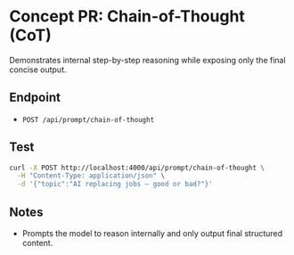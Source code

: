# Concept PR: Chain-of-Thought (CoT)

Demonstrates internal step-by-step reasoning while exposing only the final concise output.

## Endpoint
- `POST /api/prompt/chain-of-thought`

## Test
```bash
curl -X POST http://localhost:4000/api/prompt/chain-of-thought \
  -H "Content-Type: application/json" \
  -d '{"topic":"AI replacing jobs – good or bad?"}'
```

## Notes
- Prompts the model to reason internally and only output final structured content.